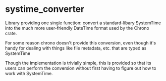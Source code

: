 # systime_converter
Library providing one single function: convert a standard-libary SystemTime
into the much more user-friendly DateTime format used by the Chrono crate.

For some reason chrono doesn't provide this conversion, 
even though it's handy for dealing with things like 
file metadata, etc. that are typed as SystemTime

Though the implementation is trivially simple, this is provided
so that its users can perform the conversion
without first having to figure out how to work with SystemTime.
